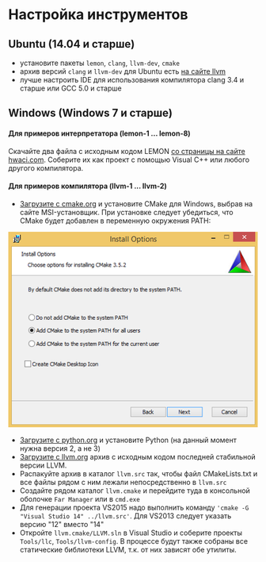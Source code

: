 # Настройка инструментов

## Ubuntu (14.04 и старше)

- установите пакеты `lemon`, `clang`, `llvm-dev`, `cmake`
- архив версий `clang` и `llvm-dev` для Ubuntu есть [на сайте llvm](http://llvm.org/apt/)
- лучше настроить IDE для использования компилятора clang 3.4 и старше или GCC 5.0 и старше

## Windows (Windows 7 и старше)

#### Для примеров интерпретатора (lemon-1 ... lemon-8)

Скачайте два файла с исходным кодом LEMON [со страницы на сайте hwaci.com](http://www.hwaci.com/sw/lemon/). Соберите их как проект с помощью Visual C++ или любого другого компилятора.

#### Для примеров компилятора (llvm-1 ... llvm-2)

- [Загрузите с cmake.org](https://cmake.org/download/) и установите CMake для Windows, выбрав на сайте MSI-установщик. При установке следует убедиться, что CMake будет добавлен в переменную окружения PATH:

![скриншот](cmake_install_path.png)

- [Загрузите с python.org](https://www.python.org/downloads/) и установите Python (на данный момент нужна версия 2, а не 3)
- [Загрузите с llvm.org](http://llvm.org/releases/) архив с исходным кодом последней стабильной версии LLVM.
- Распакуйте архив в каталог `llvm.src` так, чтобы файл CMakeLists.txt и все файлы рядом с ним лежали непосредственно в `llvm.src`
- Создайте рядом каталог `llvm.cmake` и перейдите туда в консольной оболочке `Far Manager` или в `cmd.exe`
- Для генерации проекта VS2015 надо выполнить команду `'cmake -G "Visual Studio 14" ../llvm.src'`. Для VS2013 следует указать версию "12" вместо "14"
- Откройте `llvm.cmake/LLVM.sln` в Visual Studio и соберите проекты `Tools/llc`, `Tools/llvm-config`. В процессе будут также собраны все статические библиотеки LLVM, т.к. от них зависят обе утилиты.
